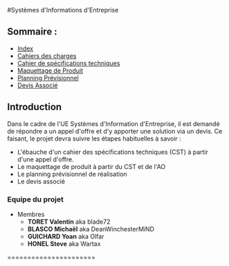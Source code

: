 #Systèmes d'Informations d'Entreprise


## Sommaire :
  - [Index](README.md)
  - [Cahiers des charges](CDC.md)
  - [Cahier de spécifications techniques](CST.md)
  - [Maquettage de Produit](MaqProd.md)
  - [Planning Prévisionnel](PlaPrev.md)
  - [Devis Associé](DevAssoc.md)
  

## Introduction

Dans le cadre de l'UE Systèmes d'Information d'Entreprise, il est demandé de répondre a un appel d'offre et d'y apporter une solution via un devis.
Ce faisant, le projet devra suivre les étapes habituelles à savoir :
  - L'ébauche d'un cahier des spécifications techniques (CST) à partir d'une appel d'offre. 
  - Le maquettage de produit à partir du CST et de l'AO
  - Le planning prévisionnel de réalisation
  - Le devis associé
  
### Equipe du projet
* Membres
  - **TORET Valentin** aka blade72
  - **BLASCO Michaël** aka DeanWinchesterMiND
  - **GUICHARD Yoan**  aka Olfar
  - **HONEL Steve**    aka Wartax

======================
